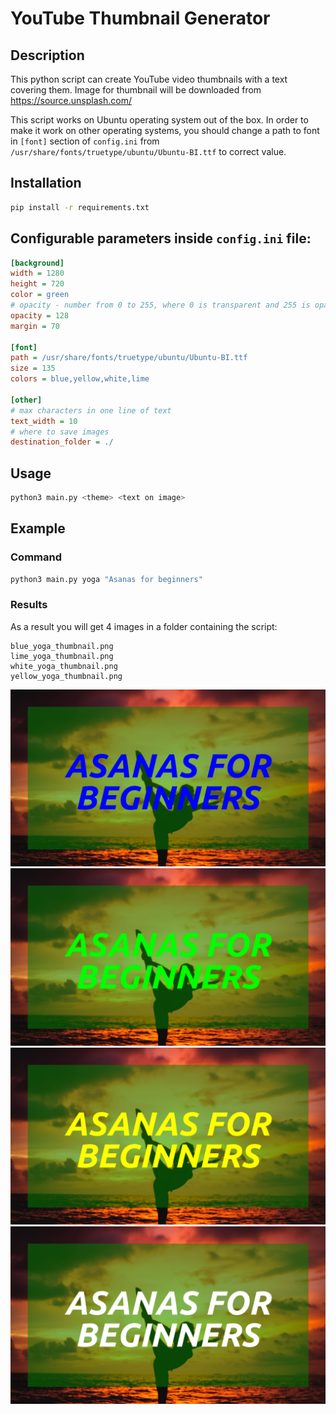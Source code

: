 # YouTube Thumbnail Generator
## Description
This python script can create YouTube video thumbnails with a text covering them.
Image for thumbnail will be downloaded from https://source.unsplash.com/

This script works on Ubuntu operating system out of the box.
In order to make it work on other operating systems, you should change a path to font in 
`[font]` section of `config.ini` from `/usr/share/fonts/truetype/ubuntu/Ubuntu-BI.ttf` to correct value. 
## Installation
```bash
pip install -r requirements.txt
```
## Configurable parameters inside `config.ini` file:
```ini
[background]
width = 1280
height = 720
color = green
# opacity - number from 0 to 255, where 0 is transparent and 255 is opaque
opacity = 128
margin = 70

[font]
path = /usr/share/fonts/truetype/ubuntu/Ubuntu-BI.ttf
size = 135
colors = blue,yellow,white,lime

[other]
# max characters in one line of text
text_width = 10
# where to save images
destination_folder = ./
```
## Usage
```bash
python3 main.py <theme> <text on image>
```
## Example
### Command
```bash
python3 main.py yoga "Asanas for beginners"
```
### Results
As a result you will get 4 images in a folder containing the script:
```
blue_yoga_thumbnail.png
lime_yoga_thumbnail.png
white_yoga_thumbnail.png
yellow_yoga_thumbnail.png
```
![Result image 1](example_images/blue_yoga_thumbnail.png?raw=true "Blue")
![Result image 2](example_images/lime_yoga_thumbnail.png?raw=true "Lime")
![Result image 3](example_images/yellow_yoga_thumbnail.png?raw=true "Yellow")
![Result image 4](example_images/white_yoga_thumbnail.png?raw=true "White")